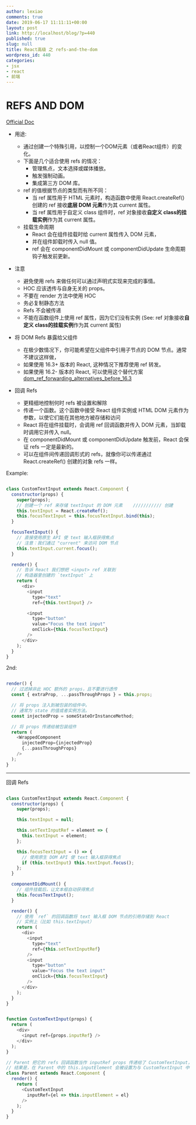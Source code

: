```yaml
---
author: lexiao
comments: true
date: 2019-06-17 11:11:11+00:00
layout: post
link: http://localhost/blog/?p=440
published: true
slug: null
title: React高级 之 refs-and-the-dom
wordpress_id: 440
categories:
- jsx
- react
- 前端
---
```


# REFS AND DOM

[Official Doc](https://zh-hans.reactjs.org/docs/refs-and-the-dom.html)

- 用途:
    - 通过创建一个特殊引用，以控制一个DOM元素（或者React组件）的变化。
    - 下面是几个适合使用 refs 的情况：
      - 管理焦点，文本选择或媒体播放。
      - 触发强制动画。
      - 集成第三方 DOM 库。
    - ref 的值根据节点的类型而有所不同：
      - 当 ref 属性用于 HTML 元素时，构造函数中使用 React.createRef() 创建的 ref 接收**底层 DOM 元素**作为其 current 属性。
      - 当 ref 属性用于自定义 class 组件时，ref 对象接收**自定义 class的挂载实例**作为其 current 属性。
    - 挂载生命周期
      - React 会在组件挂载时给 current 属性传入 DOM 元素，
      - 并在组件卸载时传入 null 值。
      - ref 会在 componentDidMount 或 componentDidUpdate 生命周期钩子触发前更新。


- 注意
    - 避免使用 refs 来做任何可以通过声明式实现来完成的事情。
    - HOC 应该透传与自身无关的 props。
    - 不要在 render 方法中使用 HOC
    - 务必复制静态方法
    - Refs 不会被传递
    - 不能在函数组件上使用 ref 属性，因为它们没有实例 (See: ref 对象接收**自定义 class的挂载实例**作为其 current 属性)

- 将 DOM Refs 暴露给父组件
  - 在极少数情况下，你可能希望在父组件中引用子节点的 DOM 节点。通常不建议这样做，
  - 如果使用 16.3+ 版本的 React, 这种情况下推荐使用 ref 转发。
  - 如果使用 16.2- 版本的 React, 可以使用这个替代方案 [dom_ref_forwarding_alternatives_before_16.3](https://gist.github.com/gaearon/1a018a023347fe1c2476073330cc5509)

- 回调 Refs
  - 更精细地控制何时 refs 被设置和解除
  - 传递一个函数。这个函数中接受 React 组件实例或 HTML DOM 元素作为参数，以使它们能在其他地方被存储和访问
  - React 将在组件挂载时，会调用 ref 回调函数并传入 DOM 元素，当卸载时调用它并传入 null。
  - 在 componentDidMount 或 componentDidUpdate 触发前，React 会保证 refs 一定是最新的。
  - 可以在组件间传递回调形式的 refs，就像你可以传递通过 React.createRef() 创建的对象 refs 一样。




Example:

```js

class CustomTextInput extends React.Component {
  constructor(props) {
    super(props);
    // 创建一个 ref 来存储 textInput 的 DOM 元素    /////////// 创建
    this.textInput = React.createRef();
    this.focusTextInput = this.focusTextInput.bind(this);
  }

  focusTextInput() {
    // 直接使用原生 API 使 text 输入框获得焦点
    // 注意：我们通过 "current" 来访问 DOM 节点
    this.textInput.current.focus();
  }

  render() {
    // 告诉 React 我们想把 <input> ref 关联到
    // 构造器里创建的 `textInput` 上
    return (
      <div>
        <input
          type="text"
          ref={this.textInput} />

        <input
          type="button"
          value="Focus the text input"
          onClick={this.focusTextInput}
        />
      </div>
    );
  }
}
```

2nd:

```js

render() {
  // 过滤掉非此 HOC 额外的 props，且不要进行透传
  const { extraProp, ...passThroughProps } = this.props;

  // 将 props 注入到被包装的组件中。
  // 通常为 state 的值或者实例方法。
  const injectedProp = someStateOrInstanceMethod;

  // 将 props 传递给被包装组件
  return (
    <WrappedComponent
      injectedProp={injectedProp}
      {...passThroughProps}
    />
  );
}
```

---

回调 Refs

```js

class CustomTextInput extends React.Component {
  constructor(props) {
    super(props);

    this.textInput = null;

    this.setTextInputRef = element => {
      this.textInput = element;
    };

    this.focusTextInput = () => {
      // 使用原生 DOM API 使 text 输入框获得焦点
      if (this.textInput) this.textInput.focus();
    };
  }

  componentDidMount() {
    // 组件挂载后，让文本框自动获得焦点
    this.focusTextInput();
  }

  render() {
    // 使用 `ref` 的回调函数将 text 输入框 DOM 节点的引用存储到 React
    // 实例上（比如 this.textInput）
    return (
      <div>
        <input
          type="text"
          ref={this.setTextInputRef}
        />
        <input
          type="button"
          value="Focus the text input"
          onClick={this.focusTextInput}
        />
      </div>
    );
  }
}
```


```js

function CustomTextInput(props) {
  return (
    <div>
      <input ref={props.inputRef} />
    </div>
  );
}

// Parent 把它的 refs 回调函数当作 inputRef props 传递给了 CustomTextInput，而且 CustomTextInput 把相同的函数作为特殊的 ref 属性传递给了 <input>。
// 结果是，在 Parent 中的 this.inputElement 会被设置为与 CustomTextInput 中的 input 元素相对应的 DOM 节点。
class Parent extends React.Component {
  render() {
    return (
      <CustomTextInput
        inputRef={el => this.inputElement = el}
      />
    );
  }
}
```


